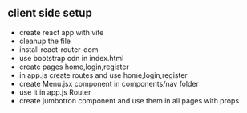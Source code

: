 ## client side setup

- create react app with vite
- cleanup the file
- install react-router-dom
- use bootstrap cdn in index.html
- create pages home,login,register
- in app.js create routes and use home,login,register
- create Menu.jsx component in components/nav folder
- use it in app.js Router
- create jumbotron component and use them in all pages with props
